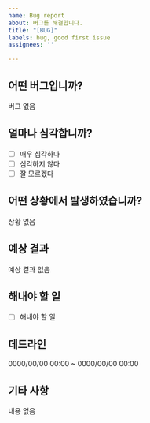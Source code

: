 ```yaml
---
name: Bug report
about: 버그를 해결합니다.
title: "[BUG]"
labels: bug, good first issue
assignees: ''

---
```


## 어떤 버그입니까?
버그 없음

## 얼마나 심각합니까?
- [ ] 매우 심각하다
- [ ] 심각하지 않다
- [ ] 잘 모르겠다

## 어떤 상황에서 발생하였습니까?
상황 없음

## 예상 결과
예상 결과 없음

## 해내야 할 일 
- [ ] 해내야 할 일 

## 데드라인
0000/00/00 00:00 ~ 0000/00/00 00:00

## 기타 사항
내용 없음
